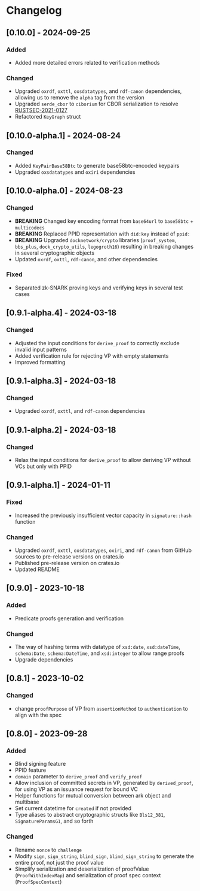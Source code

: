 # Changelog

## [0.10.0] - 2024-09-25

### Added

- Added more detailed errors related to verification methods

### Changed

- Upgraded `oxrdf`, `oxttl`, `oxsdatatypes`, and `rdf-canon` dependencies, allowing us to remove the `alpha` tag from the version
- Upgraded `serde_cbor` to `ciborium` for CBOR serialization to resolve [RUSTSEC-2021-0127](https://rustsec.org/advisories/RUSTSEC-2021-0127)
- Refactored `KeyGraph` struct

## [0.10.0-alpha.1] - 2024-08-24

### Changed

- Added `KeyPairBase58Btc` to generate base58btc-encoded keypairs
- Upgraded `oxsdatatypes` and `oxiri` dependencies

## [0.10.0-alpha.0] - 2024-08-23

### Changed

- **BREAKING** Changed key encoding format from `base64url` to `base58btc` + `multicodecs`
- **BREAKING** Replaced PPID representation with `did:key` instead of `ppid:`
- **BREAKING** Upgraded `docknetwork/crypto` libraries (`proof_system`, `bbs_plus`, `dock_crypto_utils`, `legogroth16`) resulting in breaking changes in several cryptographic objects
- Updated `oxrdf`, `oxttl`, `rdf-canon`, and other dependencies

### Fixed

- Separated zk-SNARK proving keys and verifying keys in several test cases

## [0.9.1-alpha.4] - 2024-03-18

### Changed

- Adjusted the input conditions for `derive_proof` to correctly exclude invalid input patterns
- Added verification rule for rejecting VP with empty statements
- Improved formatting

## [0.9.1-alpha.3] - 2024-03-18

### Changed

- Upgraded `oxrdf`, `oxttl`, and `rdf-canon` dependencies

## [0.9.1-alpha.2] - 2024-03-18

### Changed

- Relax the input conditions for `derive_proof` to allow deriving VP without VCs but only with PPID

## [0.9.1-alpha.1] - 2024-01-11

### Fixed

- Increased the previously insufficient vector capacity in `signature::hash` function

### Changed

- Upgraded `oxrdf`, `oxttl`, `oxsdatatypes`, `oxiri`, and `rdf-canon` from GitHub sources to pre-release versions on crates.io
- Published pre-release version on crates.io
- Updated README

## [0.9.0] - 2023-10-18

### Added

- Predicate proofs generation and verification

### Changed

- The way of hashing terms with datatype of `xsd:date`, `xsd:dateTime`, `schema:Date`, `schema:DateTime`, and `xsd:integer` to allow range proofs
- Upgrade dependencies

## [0.8.1] - 2023-10-02

### Changed

- change `proofPurpose` of VP from `assertionMethod` to `authentication` to align with the spec

## [0.8.0] - 2023-09-28

### Added

- Blind signing feature
- PPID feature
- `domain` parameter to `derive_proof` and `verify_proof`
- Allow inclusion of committed secrets in VP, generated by `derived_proof`, for using VP as an issuance request for bound VC
- Helper functions for mutual conversion between ark object and multibase
- Set current datetime for `created` if not provided
- Type aliases to abstract cryptographic structs like `Bls12_381`, `SignatureParamsG1`, and so forth

### Changed

- Rename `nonce` to `challenge`
- Modify `sign`, `sign_string`, `blind_sign`, `blind_sign_string` to generate the entire proof, not just the proof value
- Simplify serialization and deserialization of proofValue (`ProofWithIndexMap`) and serialization of proof spec context (`ProofSpecContext`)
